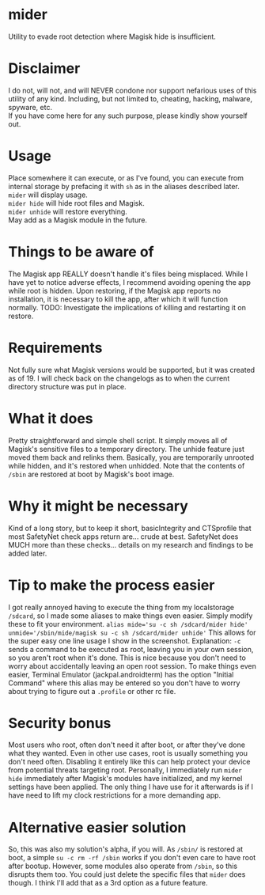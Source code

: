 # mider
Utility to evade root detection where Magisk hide is insufficient.
# Disclaimer
I do not, will not, and will NEVER condone nor support nefarious uses of this utility of any kind.
Including, but not limited to, cheating, hacking, malware, spyware, etc.<br/>
If you have come here for any such purpose, please kindly show yourself out.
# Usage
Place somewhere it can execute, or as I've found, you can execute from internal storage by prefacing it with `sh` as in the aliases described later.<br/>
`mider` will display usage.<br/>
`mider hide` will hide root files and Magisk.<br/>
`mider unhide` will restore everything.<br/>
May add as a Magisk module in the future.
# Things to be aware of
The Magisk app REALLY doesn't handle it's files being misplaced.
While I have yet to notice adverse effects, I recommend avoiding opening the app while root is hidden.
Upon restoring, if the Magisk app reports no installation, it is necessary to kill the app, after which it will function normally.
TODO: Investigate the implications of killing and restarting it on restore.
# Requirements
Not fully sure what Magisk versions would be supported, but it was created as of 19.
I will check back on the changelogs as to when the current directory structure was put in place.
# What it does
Pretty straightforward and simple shell script.
It simply moves all of Magisk's sensitive files to a temporary directory.
The unhide feature just moved them back and relinks them.
Basically, you are temporarily unrooted while hidden, and it's restored when unhidded.
Note that the contents of `/sbin` are restored at boot by Magisk's boot image.
# Why it might be necessary
Kind of a long story, but to keep it short, basicIntegrity and CTSprofile that most SafetyNet check apps return are... crude at best.
SafetyNet does MUCH more than these checks... details on my research and findings to be added later.
# Tip to make the process easier
I got really annoyed having to execute the thing from my localstorage `/sdcard`, so I made some aliases to make things even easier.
Simply modify these to fit your environment.
`alias mide='su -c sh /sdcard/mider hide' unmide='/sbin/mide/magisk su -c sh /sdcard/mider unhide'`
This allows for the super easy one line usage I show in the screenshot.
Explanation: `-c` sends a command to be executed as root, leaving you in your own session, so you aren't root when it's done.
This is nice because you don't need to worry about accidentally leaving an open root session.
To make things even easier, Terminal Emulator (jackpal.androidterm) has the option "Initial Command" where this alias may be entered so you don't have to worry about trying to figure out a `.profile` or other rc file.
# Security bonus
Most users who root, often don't need it after boot, or after they've done what they wanted.
Even in other use cases, root is usually something you don't need often.
Disabling it entirely like this can help protect your device from potential threats targeting root.
Personally, I immediately run `mider hide` immediately after Magisk's modules have initialized, and my kernel settings have been applied.
The only thing I have use for it afterwards is if I have need to lift my clock restrictions for a more demanding app.
# Alternative easier solution
So, this was also my solution's alpha, if you will.
As `/sbin/` is restored at boot, a simple `su -c rm -rf /sbin` works if you don't even care to have root after bootup.
However, some modules also operate from `/sbin`, so this disrupts them too.
You could just delete the specific files that `mider` does though.
I think I'll add that as a 3rd option as a future feature. 
